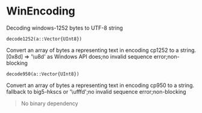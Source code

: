 # WinEncoding
Decoding windows-1252 bytes to UTF-8 string


    decode1252(a::Vector{UInt8})
Convert an array of bytes a representing text in encoding cp1252 to a string.
[0x8d] => '\\u8d' as Windows API does;no invalid sequence error;non-blocking 


    decode950(a::Vector{UInt8})
Convert an array of bytes a representing text in encoding cp950 to a string.
fallback to big5-hkscs or '\ufffd';no invalid sequence error;non-blocking 

> No binary dependency
